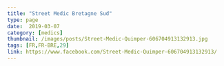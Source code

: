 ```yaml
---
title: "Street Medic Bretagne Sud"
type: page
date:  2019-03-07
category: [medics]
thumbnail: /images/posts/Street-Medic-Quimper-606704913132913.jpg
tags: [FR,FR-BRE,29]
link: https://www.facebook.com/Street-Medic-Quimper-606704913132913/
---
```

